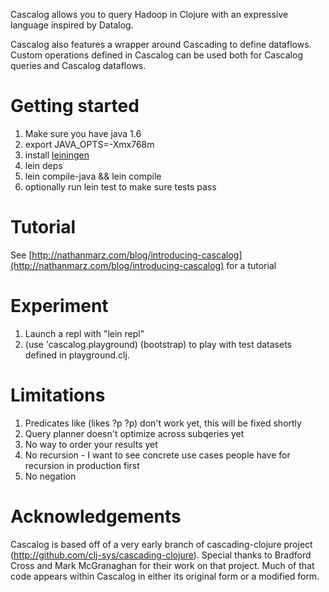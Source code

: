 Cascalog allows you to query Hadoop in Clojure with an expressive language inspired by Datalog.

Cascalog also features a wrapper around Cascading to define dataflows. Custom operations defined in Cascalog can be used both for Cascalog queries and Cascalog dataflows.


# Getting started

1. Make sure you have java 1.6
2. export JAVA_OPTS=-Xmx768m
3. install [leiningen](http://github.com/technomancy/leiningen)
4. lein deps
5. lein compile-java && lein compile
6. optionally run lein test to make sure tests pass

# Tutorial

See [http://nathanmarz.com/blog/introducing-cascalog](http://nathanmarz.com/blog/introducing-cascalog) for a tutorial


# Experiment

1. Launch a repl with "lein repl"
2. (use 'cascalog.playground) (bootstrap) to play with test datasets defined in playground.clj.


# Limitations

1. Predicates like (likes ?p ?p) don't work yet, this will be fixed shortly
2. Query planner doesn't optimize across subqeries yet
3. No way to order your results yet
4. No recursion - I want to see concrete use cases people have for recursion in production first
5. No negation


# Acknowledgements

Cascalog is based off of a very early branch of cascading-clojure project (http://github.com/clj-sys/cascading-clojure). Special thanks to Bradford Cross and Mark McGranaghan for their work on that project. Much of that code appears within Cascalog in either its original form or a modified form.
